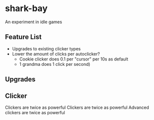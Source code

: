 shark-bay
=========
An experiment in idle games

Feature List
------------
* Upgrades to existing clicker types
* Lower the amount of clicks per autoclicker?
    * Cookie clicker does 0.1 per "cursor" per 10s as default
    * 1 grandma does 1 click per second)


Upgrades
--------

## Clicker
Clickers are twice as powerful
Clickers are twice as powerful
Advanced clickers are twice as powerful

